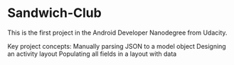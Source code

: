 # Sandwich-Club
 
This is the first project in the Android Developer Nanodegree from Udacity.

Key project concepts:
Manually parsing JSON to a model object
Designing an activity layout
Populating all fields in a layout with data
